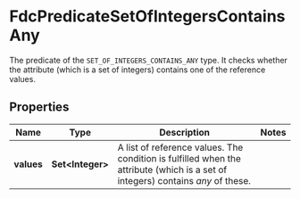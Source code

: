 

# FdcPredicateSetOfIntegersContainsAny

The predicate of the `SET_OF_INTEGERS_CONTAINS_ANY` type. It checks whether the attribute (which is a set of integers) contains one of the reference values.

## Properties

| Name | Type | Description | Notes |
|------------ | ------------- | ------------- | -------------|
|**values** | **Set&lt;Integer&gt;** | A list of reference values. The condition is fulfilled when the attribute (which is a set of integers) contains *any* of these. |  |



